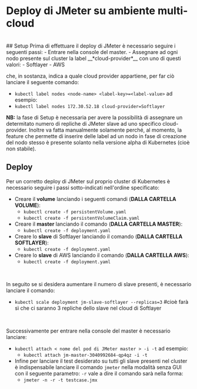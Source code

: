 # Deploy di JMeter su ambiente multi-cloud
<br>
## Setup
Prima di effettuare il deploy di JMeter è necessario seguire i seguenti passi:
- Entrare nella console del master.
- Assegnare ad ogni nodo presente sul cluster la label __*cloud-provider*__ con uno di questi valori:
  - Softlayer
  - AWS

 che, in sostanza, indica a quale cloud provider appartiene, per far ciò lanciare il seguente comando:
  - ```kubectl label nodes <node-name> <label-key>=<label-value>```
  ad esempio:
  - ```kubectl label nodes 172.30.52.18 cloud-provider=Softlayer```

__NB:__ la fase di Setup è necessaria per avere la possibilità di assegnare un determitato numero di repliche di JMeter slave ad uno specifico cloud-provider. Inoltre va fatta manualmente solamente perché, al momento, la feature che permette di inserire delle label ad un nodo in fase di creazione del nodo stesso è presente solanto nella versione alpha di Kubernetes (cioè non stabile).

## Deploy
Per un corretto deploy di JMeter sul proprio cluster di Kubernetes è necessario seguire i passi sotto-indicati nell'ordine specificato:
- Creare il __volume__ lanciando i seguenti comandi (__DALLA CARTELLA VOLUME__):
  - ```kubectl create -f persistentVolume.yaml```
  - ```kubectl create -f persistentVolumeClaim.yaml```
- Creare il __master__ lanciando il comando (__DALLA CARTELLA MASTER__):
  - ```kubectl create -f deployment.yaml```
- Creare lo __slave__ di Softlayer lanciando il comando (__DALLA CARTELLA SOFTLAYER__):
  - ```kubectl create -f deployment.yaml```
- Creare lo __slave__ di AWS lanciando il comando (__DALLA CARTELLA AWS__):
  - ```kubectl create -f deployment.yaml```

<br>

In seguito se si desidera aumentare il numero di slave presenti, è necessario lanciare il comando:
- ```kubectl scale deployment jm-slave-softlayer --replicas=3``` #cioè farà sì che ci saranno 3 repliche dello slave nel cloud di Softlayer

<br>

Successivamente per entrare nella console del master è necessario lanciare:

- ```kubectl attach < nome del pod di JMeter master > -i -t``` ad esempio:
  - ```kubectl attach jm-master-3040992684-qp4qz -i -t```
- Infine per lanciare il test desiderato su tutti gli slave presenti nel cluster è indispensabile lanciare il comando ```jmeter``` nella modalità senza GUI con il seguente parametro: ```-r``` vale a dire il comando sarà nella forma:
  - ```jmeter -n -r -t testcase.jmx```
